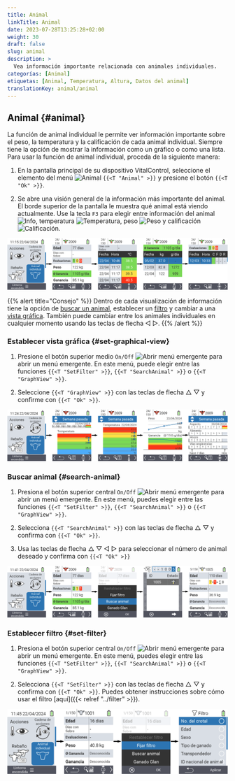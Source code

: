 ```yaml
---
title: Animal
linkTitle: Animal
date: 2023-07-28T13:25:28+02:00
weight: 30
draft: false
slug: animal
description: >
  Vea información importante relacionada con animales individuales.
categorías: [Animal]
etiquetas: [Animal, Temperatura, Altura, Datos del animal]
translationKey: animal/animal
---
```

## Animal {#animal}

La función de animal individual le permite ver información importante sobre el peso, la temperatura y la calificación de cada animal individual. Siempre tiene la opción de mostrar la información como un gráfico o como una lista. Para usar la función de animal individual, proceda de la siguiente manera:

1. En la pantalla principal de su dispositivo VitalControl, seleccione el elemento del menú <img src="/icons/main/animal.svg" width="35" align="bottom" alt="Animal" /> `{{<T "Animal" >}}` y presione el botón `{{<T "Ok" >}}`.

2. Se abre una visión general de la información más importante del animal. El borde superior de la pantalla le muestra qué animal está viendo actualmente. Use la tecla `F3` para elegir entre información del animal <img src="/icons/footer/info.svg" width="20" align="bottom" alt="Info" />, temperatura <img src="/icons/actions/temperature.svg" width="10" align="bottom" alt="Temperatura" />, peso  <img src="/icons/actions/weight.svg" width="20" align="bottom" alt="Peso" /> y calificación <img src="/icons/actions/rating.svg" width="25" align="bottom" alt="Calificación" />.

![VitalControl: Menú Animal](images/list.png "Mostrar como lista")

{{% alert title="Consejo"  %}}
Dentro de cada visualización de información tiene la opción de [buscar un animal](#search-animal), establecer un [filtro](#set-filter) y cambiar a una [vista gráfica](#set-graphical-view).
También puede cambiar entre los animales individuales en cualquier momento usando las teclas de flecha ◁ ▷.
{{% /alert %}}

### Establecer vista gráfica {#set-graphical-view}

1. Presione el botón superior medio `On/Off` <img src="/icons/footer/search_chart.svg" width="40" align="bottom" alt="Abrir menú emergente" /> para abrir un menú emergente. En este menú, puede elegir entre las funciones `{{<T "SetFilter" >}}`, `{{<T "SearchAnimal" >}}` o `{{<T "GraphView" >}}`.

2. Seleccione `{{<T "GraphView" >}}` con las teclas de flecha △ ▽ y confirme con `{{<T "Ok" >}}`.

![VitalControl: Menú Animal](images/graphic.png "Representación gráfica")

### Buscar animal {#search-animal}

1. Presiona el botón superior central `On/Off` <img src="/icons/footer/search_chart.svg" width="40" align="bottom" alt="Abrir menú emergente" /> para abrir un menú emergente. En este menú, puedes elegir entre las funciones `{{<T "SetFilter" >}}`, `{{<T "SearchAnimal" >}}` o `{{<T "GraphView" >}}`.

2. Selecciona `{{<T "SearchAnimal" >}}` con las teclas de flecha △ ▽ y confirma con `{{<T "Ok" >}}`.

3. Usa las teclas de flecha △ ▽ ◁ ▷ para seleccionar el número de animal deseado y confirma con `{{<T "Ok" >}}`

![VitalControl: Menú Animal](images/search.png "Buscar animal")

### Establecer filtro {#set-filter}

1. Presiona el botón superior central `On/Off` <img src="/icons/footer/search_chart.svg" width="40" align="bottom" alt="Abrir menú emergente" /> para abrir un menú emergente. En este menú, puedes elegir entre las funciones `{{<T "SetFilter" >}}`, `{{<T "SearchAnimal" >}}` o `{{<T "GraphView" >}}`.

2. Selecciona `{{<T "SetFilter" >}}` con las teclas de flecha △ ▽ y confirma con `{{<T "Ok" >}}`.
Puedes obtener instrucciones sobre cómo usar el filtro [aquí]({{< relref "../filter" >}}).

![VitalControl: Menú Animal](images/filter.png "Establecer filtro")

